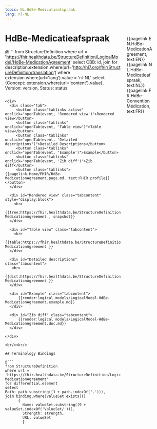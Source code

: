 ```yaml
---
topic: NL.HdBe-Medicatieafspraak
lang: nl-NL
---
```


<div style="float:right;width:85px;padding:10px;margin:10">
<p>{{pagelink:EN.HdBe-MedicationAgreement, text:EN}}  {{pagelink:NL.HdBe-Medicatieafspraak, text:NL}}  {{pagelink:FR.HdBe-ConventionMédication, text:FR}}<p>
</div>

# HdBe-Medicatieafspraak



@```
from StructureDefinition
where url = 'https://fhir.healthdata.be/StructureDefinition/LogicalModel/HdBe-MedicationAgreement'
select 
CBB: id,
join for description.extension.where(url='http://hl7.org/fhir/StructureDefinition/translation') where extension.where(url='lang').value = 'nl-NL' select {Concept: extension.where(url='content').value}, 
Version: version,
Status: status
```

<div>
  <div class="tab">
     <button class="tablinks active" onclick="openTab(event, 'Rendered view')">Rendered view</button>
     <button class="tablinks" onclick="openTab(event, 'Table view')">Table view</button>
     <button class="tablinks" onclick="openTab(event, 'Detailed descriptions')">Detailed Descriptions</button>
     <button class="tablinks" onclick="openTab(event, 'Example')">Example</button>
     <button class="tablinks" onclick="openTab(event, 'Zib diff')">Zib diff</button>
     <button class="tablinks">{{pagelink:Home/FHIR/HdBe-MedicationAgreement.page.md, text:FHIR profile}}</button>
  </div>

  <div id="Rendered view" class="tabcontent" style="display:block">
    <br>
      {{tree:https://fhir.healthdata.be/StructureDefinition/LogicalModel/HdBe-MedicationAgreement , snapshot}}
  </div>

  <div id="Table view" class="tabcontent">
    <br>
      {{table:https://fhir.healthdata.be/StructureDefinition/LogicalModel/HdBe-MedicationAgreement }}
  </div>

  <div id="Detailed descriptions" class="tabcontent">
   <br>
      {{dict:https://fhir.healthdata.be/StructureDefinition/LogicalModel/HdBe-MedicationAgreement }}
  </div>

  <div id="Example" class="tabcontent">
      {{render:logical models/LogicalModel-HdBe-MedicationAgreement.example.md}}
  </div>

  <div id="Zib diff" class="tabcontent">
      {{render:logical models/LogicalModel-HdBe-MedicationAgreement.doc.md}}
  </div>

</div>

<br/><br/> 

## Terminology Bindings

@```
from StructureDefinition
where url = 'https://fhir.healthdata.be/StructureDefinition/LogicalModel/HdBe-MedicationAgreement'
for differential.element
select
Path: path.substring((1 + path.indexOf('.'))),
join binding.where(valueSet.exists())
      { 
        Name: valueSet.substring((9 + valueSet.indexOf('ValueSet/'))),
        Strength: strength,
        URL: valueSet
        }
```  